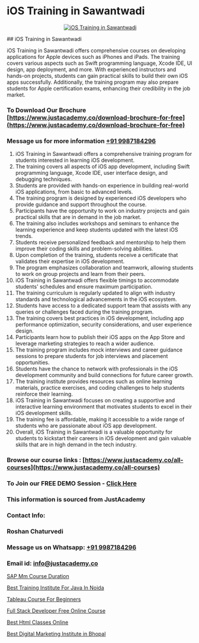 # iOS Training in Sawantwadi

<p align="center">
  <a href="https://justacademy.co/course-detail/ios-training">
    <img src="https://justacademy.co/storage2/course_image/1676636008_course_image.webp" alt="iOS Training in Sawantwadi">
  </a>
</p>
## iOS Training in Sawantwadi

iOS Training in Sawantwadi offers comprehensive courses on developing applications for Apple devices such as iPhones and iPads. The training covers various aspects such as Swift programming language, Xcode IDE, UI design, app deployment, and more. With experienced instructors and hands-on projects, students can gain practical skills to build their own iOS apps successfully. Additionally, the training program may also prepare students for Apple certification exams, enhancing their credibility in the job market.
### To Download Our Brochure [https://www.justacademy.co/download-brochure-for-free](https://www.justacademy.co/download-brochure-for-free)
### Message us for more information [+91 9987184296](https://api.whatsapp.com/send?phone=919987184296)
1) iOS Training in Sawantwadi offers a comprehensive training program for students interested in learning iOS development.
2) The training covers all aspects of iOS app development, including Swift programming language, Xcode IDE, user interface design, and debugging techniques.
3) Students are provided with hands-on experience in building real-world iOS applications, from basic to advanced levels.
4) The training program is designed by experienced iOS developers who provide guidance and support throughout the course.
5) Participants have the opportunity to work on industry projects and gain practical skills that are in demand in the job market.
6) The training also includes workshops and seminars to enhance the learning experience and keep students updated with the latest iOS trends.
7) Students receive personalized feedback and mentorship to help them improve their coding skills and problem-solving abilities.
8) Upon completion of the training, students receive a certificate that validates their expertise in iOS development.
9) The program emphasizes collaboration and teamwork, allowing students to work on group projects and learn from their peers.
10) iOS Training in Sawantwadi offers flexible timings to accommodate students' schedules and ensure maximum participation.
11) The training curriculum is regularly updated to align with industry standards and technological advancements in the iOS ecosystem.
12) Students have access to a dedicated support team that assists with any queries or challenges faced during the training program.
13) The training covers best practices in iOS development, including app performance optimization, security considerations, and user experience design.
14) Participants learn how to publish their iOS apps on the App Store and leverage marketing strategies to reach a wider audience.
15) The training program includes mock interviews and career guidance sessions to prepare students for job interviews and placement opportunities.
16) Students have the chance to network with professionals in the iOS development community and build connections for future career growth.
17) The training institute provides resources such as online learning materials, practice exercises, and coding challenges to help students reinforce their learning.
18) iOS Training in Sawantwadi focuses on creating a supportive and interactive learning environment that motivates students to excel in their iOS development skills.
19) The training fee is affordable, making it accessible to a wide range of students who are passionate about iOS app development.
20) Overall, iOS Training in Sawantwadi is a valuable opportunity for students to kickstart their careers in iOS development and gain valuable skills that are in high demand in the tech industry.

### Browse our course links : [https://www.justacademy.co/all-courses](https://www.justacademy.co/all-courses) 
### To Join our FREE DEMO Session - [Click Here](https://www.justacademy.co/register-for-course-demo)


### This information is sourced from JustAcademy
### Contact Info:
### Roshan Chaturvedi
### Message us on Whatsapp: [+91 9987184296](https://api.whatsapp.com/send?phone=919987184296)
### Email id: [info@justacademy.co](mailto:info@justacademy.co)
                
[SAP Mm Course Duration](https://www.linkedin.com/pulse/sap-mm-course-duration-software-training-sunnyvale-verff/)

[Best Training Institute For Java In Noida](https://www.linkedin.com/pulse/best-java-training-institute-noida-justacademy-manchester-0vr7f?trackingId=PXsDR3lmeeaEsFwQrle6Ag%3D%3D&lipi=urn%3Ali%3Apage%3Ad_flagship3_company_admin%3BonfNNyQQRXKvud4lFfnrRQ%3D%3D)

[Tableau Course For Beginners](https://medium.com/@shivamja27/tableau-course-for-beginners-e50c69a7bda0)

[Full Stack Developer Free Online Course](https://medium.com/@namusn/full-stack-developer-free-online-course-58d40a4caaa0)

[Best Html Classes Online](https://justacademyin.github.io/justacademy/best-html-classes-online)

[Best Digital Marketing Institute in Bhopal](https://justacademyin.github.io/justacademy/best-digital-marketing-institute-in-bhopal)

